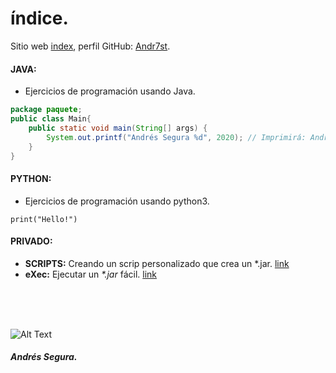 # índice.
<!--
Primero usar como redireccionador.
-->
Sitio web [index](https://Andr7st.github.io/index/), perfil GitHub: [Andr7st](https://github.com/Andr7st).

#### JAVA:

* Ejercicios de programación usando Java.

```java
package paquete;
public class Main{
    public static void main(String[] args) {
        System.out.printf("Andrés Segura %d", 2020); // Imprimirá: Andrés Segura 2020
    }
}
```
#### PYTHON:

* Ejercicios de programación usando python3.

```
print("Hello!")
```

#### PRIVADO:

* **SCRIPTS:**  Creando un scrip personalizado que crea un *.jar. [link](https://Andr7st.github.io/index/)
* **eXec:**  Ejecutar un _*.jar_ fácil. [link](https://Andr7st.github.io/index/)




<!-- 
DFJKFSJKDBFDSBF
-->

<br>
<br>
<br>

![Alt Text](https://raw.github.com/Andr7st/index/master/docs/images/ilustrativa_1.jpg?raw=true "Seg1st")




##### Andrés Segura.
